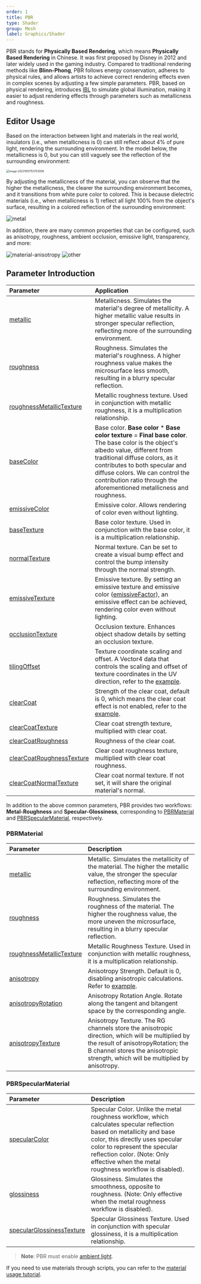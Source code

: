 ```yaml
---
order: 1
title: PBR
type: Shader
group: Mesh
label: Graphics/Shader
---
```


PBR stands for **Physically Based Rendering**, which means **Physically Based Rendering** in Chinese. It was first proposed by Disney in 2012 and later widely used in the gaming industry. Compared to traditional rendering methods like **Blinn-Phong**, PBR follows energy conservation, adheres to physical rules, and allows artists to achieve correct rendering effects even in complex scenes by adjusting a few simple parameters. PBR, based on physical rendering, introduces [IBL](/en/docs/graphics-light-ambient) to simulate global illumination, making it easier to adjust rendering effects through parameters such as metallicness and roughness.

<playground src="pbr-base.ts"></playground>

## Editor Usage

Based on the interaction between light and materials in the real world, insulators (i.e., when metallicness is 0) can still reflect about 4% of pure light, rendering the surrounding environment. In the model below, the metallicness is 0, but you can still vaguely see the reflection of the surrounding environment:

<img src="https://gw.alipayobjects.com/zos/OasisHub/1017d75b-03a3-4c06-8971-524544373429/image-20231007153753006.png" alt="image-20231007153753006" style="zoom:50%;" />

By adjusting the metallicness of the material, you can observe that the higher the metallicness, the clearer the surrounding environment becomes, and it transitions from white pure color to colored. This is because dielectric materials (i.e., when metallicness is 1) reflect all light 100% from the object's surface, resulting in a colored reflection of the surrounding environment:

<img src="https://gw.alipayobjects.com/zos/OasisHub/711f8b97-247c-465e-8cf2-4896b0c78534/metal.gif" alt="metal" style="zoom:100%;" />

In addition, there are many common properties that can be configured, such as anisotropy, roughness, ambient occlusion, emissive light, transparency, and more:

<img src="https://gw.alipayobjects.com/zos/OasisHub/2c8dde75-9557-41db-a1d0-6ca9352530e4/material-anisotropy.gif" alt="material-anisotropy" style="zoom:100%;" />

<img src="https://gw.alipayobjects.com/zos/OasisHub/4806589e-386f-404a-82e5-d273e98b707d/other.gif" alt="other" style="zoom:100%;" />

## Parameter Introduction

| Parameter | Application |
| :-- | :-- |
| [metallic](/apis/core/#PBRMaterial-metallic) | Metallicness. Simulates the material's degree of metallicity. A higher metallic value results in stronger specular reflection, reflecting more of the surrounding environment. |
| [roughness](/apis/core/#PBRMaterial-roughness) | Roughness. Simulates the material's roughness. A higher roughness value makes the microsurface less smooth, resulting in a blurry specular reflection. |
| [roughnessMetallicTexture](/apis/core/#PBRMaterial-roughnessMetallicTexture) | Metallic roughness texture. Used in conjunction with metallic roughness, it is a multiplication relationship. |
| [baseColor](/apis/core/#PBRBaseMaterial-baseColor) | Base color. **Base color** \* **Base color texture** = **Final base color**. The base color is the object's albedo value, different from traditional diffuse colors, as it contributes to both specular and diffuse colors. We can control the contribution ratio through the aforementioned metallicness and roughness. |
| [emissiveColor](/apis/core/#PBRBaseMaterial-emissiveColor) | Emissive color. Allows rendering of color even without lighting. |
| [baseTexture](/apis/core/#PBRBaseMaterial-baseTexture) | Base color texture. Used in conjunction with the base color, it is a multiplication relationship. |
| [normalTexture](/apis/core/#PBRBaseMaterial-normalTexture) | Normal texture. Can be set to create a visual bump effect and control the bump intensity through the normal strength. |
| [emissiveTexture](/apis/core/#PBRBaseMaterial-emissiveTexture) | Emissive texture. By setting an emissive texture and emissive color ([emissiveFactor](/apis/core/#PBRBaseMaterial-emissiveTexture})), an emissive effect can be achieved, rendering color even without lighting. |
| [occlusionTexture](/apis/core/#PBRBaseMaterial-occlusionTexture) | Occlusion texture. Enhances object shadow details by setting an occlusion texture. |
| [tilingOffset](/apis/core/#PBRBaseMaterial-tilingOffset) | Texture coordinate scaling and offset. A Vector4 data that controls the scaling and offset of texture coordinates in the UV direction, refer to the [example](${examples}tiling-offset). |
| [clearCoat](/apis/core/#PBRBaseMaterial-clearCoat) | Strength of the clear coat, default is 0, which means the clear coat effect is not enabled, refer to the [example](${examples}pbr-clearcoat). |
| [clearCoatTexture](/apis/core/#PBRBaseMaterial-clearCoatTexture) | Clear coat strength texture, multiplied with clear coat. |
| [clearCoatRoughness](/apis/core/#PBRBaseMaterial-clearCoatRoughness) | Roughness of the clear coat. |
| [clearCoatRoughnessTexture](/apis/core/#PBRBaseMaterial-clearCoatRoughnessTexture) | Clear coat roughness texture, multiplied with clear coat roughness. |
| [clearCoatNormalTexture](/apis/core/#PBRBaseMaterial-clearCoatNormalTexture) | Clear coat normal texture. If not set, it will share the original material's normal. |

In addition to the above common parameters, PBR provides two workflows: **Metal-Roughness** and **Specular-Glossiness**, corresponding to [PBRMaterial](/apis/core/#PBRMaterial) and [PBRSpecularMaterial](/apis/core/#PBRSpecularMaterial), respectively.

### PBRMaterial

| Parameter | Description |
| :-- | :-- |
| [metallic](/apis/core/#PBRMaterial-metallic) | Metallic. Simulates the metallicity of the material. The higher the metallic value, the stronger the specular reflection, reflecting more of the surrounding environment. |
| [roughness](/apis/core/#PBRMaterial-roughness) | Roughness. Simulates the roughness of the material. The higher the roughness value, the more uneven the microsurface, resulting in a blurry specular reflection. |
| [roughnessMetallicTexture](/apis/core/#PBRMaterial-roughnessMetallicTexture) | Metallic Roughness Texture. Used in conjunction with metallic roughness, it is a multiplication relationship. |
| [anisotropy](/apis/core/#PBRMaterial-anisotropy) | Anisotropy Strength. Default is 0, disabling anisotropic calculations. Refer to [example](${examples}pbr-anisotropy). |
| [anisotropyRotation](/apis/core/#PBRMaterial-anisotropyRotation) | Anisotropy Rotation Angle. Rotate along the tangent and bitangent space by the corresponding angle. |
| [anisotropyTexture](/apis/core/#PBRMaterial-anisotropyTexture) | Anisotropy Texture. The RG channels store the anisotropic direction, which will be multiplied by the result of anisotropyRotation; the B channel stores the anisotropic strength, which will be multiplied by anisotropy. |

### PBRSpecularMaterial

| Parameter | Description |
| :-- | :-- |
| [specularColor](/apis/core/#PBRMaterial-specularColor) | Specular Color. Unlike the metal roughness workflow, which calculates specular reflection based on metallicity and base color, this directly uses specular color to represent the specular reflection color. (Note: Only effective when the metal roughness workflow is disabled). |
| [glossiness](/apis/core/#PBRMaterial-glossiness) | Glossiness. Simulates the smoothness, opposite to roughness. (Note: Only effective when the metal roughness workflow is disabled). |
| [specularGlossinessTexture](/apis/core/#PBRMaterial-specularGlossinessTexture) | Specular Glossiness Texture. Used in conjunction with specular glossiness, it is a multiplication relationship. |

> **Note**: PBR must enable [ambient light](/en/docs/graphics-light-ambient).

If you need to use materials through scripts, you can refer to the [material usage tutorial](/en/docs/graphics-material-script).
